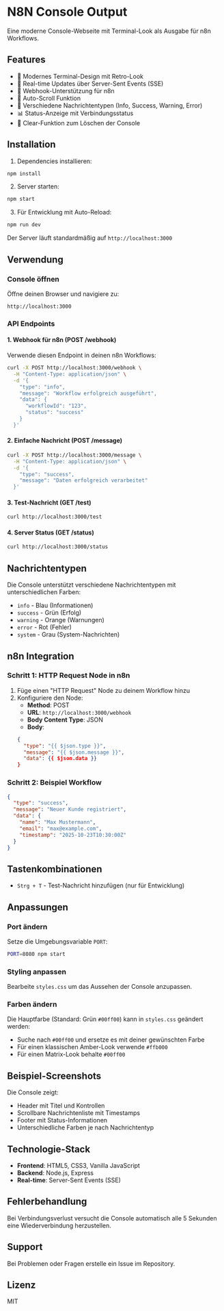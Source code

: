 # N8N Console Output

Eine moderne Console-Webseite mit Terminal-Look als Ausgabe für n8n Workflows.

## Features

- 🎨 Modernes Terminal-Design mit Retro-Look
- 📡 Real-time Updates über Server-Sent Events (SSE)
- 🎯 Webhook-Unterstützung für n8n
- 🔄 Auto-Scroll Funktion
- 🎨 Verschiedene Nachrichtentypen (Info, Success, Warning, Error)
- 📊 Status-Anzeige mit Verbindungsstatus
- 🧹 Clear-Funktion zum Löschen der Console

## Installation

1. Dependencies installieren:
```bash
npm install
```

2. Server starten:
```bash
npm start
```

3. Für Entwicklung mit Auto-Reload:
```bash
npm run dev
```

Der Server läuft standardmäßig auf `http://localhost:3000`

## Verwendung

### Console öffnen

Öffne deinen Browser und navigiere zu:
```
http://localhost:3000
```

### API Endpoints

#### 1. Webhook für n8n (POST /webhook)

Verwende diesen Endpoint in deinen n8n Workflows:

```bash
curl -X POST http://localhost:3000/webhook \
  -H "Content-Type: application/json" \
  -d '{
    "type": "info",
    "message": "Workflow erfolgreich ausgeführt",
    "data": {
      "workflowId": "123",
      "status": "success"
    }
  }'
```

#### 2. Einfache Nachricht (POST /message)

```bash
curl -X POST http://localhost:3000/message \
  -H "Content-Type: application/json" \
  -d '{
    "type": "success",
    "message": "Daten erfolgreich verarbeitet"
  }'
```

#### 3. Test-Nachricht (GET /test)

```bash
curl http://localhost:3000/test
```

#### 4. Server Status (GET /status)

```bash
curl http://localhost:3000/status
```

## Nachrichtentypen

Die Console unterstützt verschiedene Nachrichtentypen mit unterschiedlichen Farben:

- `info` - Blau (Informationen)
- `success` - Grün (Erfolg)
- `warning` - Orange (Warnungen)
- `error` - Rot (Fehler)
- `system` - Grau (System-Nachrichten)

## n8n Integration

### Schritt 1: HTTP Request Node in n8n

1. Füge einen "HTTP Request" Node zu deinem Workflow hinzu
2. Konfiguriere den Node:
   - **Method**: POST
   - **URL**: `http://localhost:3000/webhook`
   - **Body Content Type**: JSON
   - **Body**:
   ```json
   {
     "type": "{{ $json.type }}",
     "message": "{{ $json.message }}",
     "data": {{ $json.data }}
   }
   ```

### Schritt 2: Beispiel Workflow

```json
{
  "type": "success",
  "message": "Neuer Kunde registriert",
  "data": {
    "name": "Max Mustermann",
    "email": "max@example.com",
    "timestamp": "2025-10-23T10:30:00Z"
  }
}
```

## Tastenkombinationen

- `Strg + T` - Test-Nachricht hinzufügen (nur für Entwicklung)

## Anpassungen

### Port ändern

Setze die Umgebungsvariable `PORT`:
```bash
PORT=8080 npm start
```

### Styling anpassen

Bearbeite `styles.css` um das Aussehen der Console anzupassen.

### Farben ändern

Die Hauptfarbe (Standard: Grün `#00ff00`) kann in `styles.css` geändert werden:
- Suche nach `#00ff00` und ersetze es mit deiner gewünschten Farbe
- Für einen klassischen Amber-Look verwende `#ffb000`
- Für einen Matrix-Look behalte `#00ff00`

## Beispiel-Screenshots

Die Console zeigt:
- Header mit Titel und Kontrollen
- Scrollbare Nachrichtenliste mit Timestamps
- Footer mit Status-Informationen
- Unterschiedliche Farben je nach Nachrichtentyp

## Technologie-Stack

- **Frontend**: HTML5, CSS3, Vanilla JavaScript
- **Backend**: Node.js, Express
- **Real-time**: Server-Sent Events (SSE)

## Fehlerbehandlung

Bei Verbindungsverlust versucht die Console automatisch alle 5 Sekunden eine Wiederverbindung herzustellen.

## Support

Bei Problemen oder Fragen erstelle ein Issue im Repository.

## Lizenz

MIT

